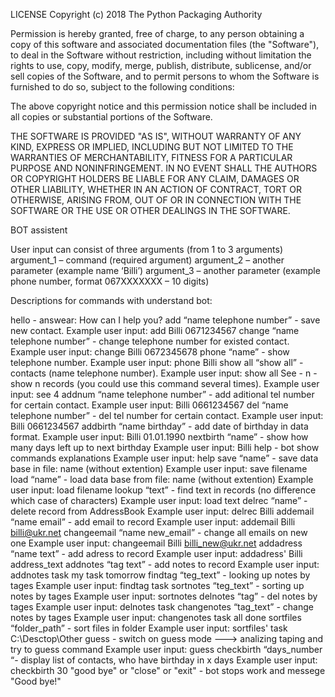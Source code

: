 LICENSE
Copyright (c) 2018 The Python Packaging Authority

Permission is hereby granted, free of charge, to any person obtaining a copy
of this software and associated documentation files (the "Software"), to deal
in the Software without restriction, including without limitation the rights
to use, copy, modify, merge, publish, distribute, sublicense, and/or sell
copies of the Software, and to permit persons to whom the Software is
furnished to do so, subject to the following conditions:

The above copyright notice and this permission notice shall be included in all
copies or substantial portions of the Software.

THE SOFTWARE IS PROVIDED "AS IS", WITHOUT WARRANTY OF ANY KIND, EXPRESS OR
IMPLIED, INCLUDING BUT NOT LIMITED TO THE WARRANTIES OF MERCHANTABILITY,
FITNESS FOR A PARTICULAR PURPOSE AND NONINFRINGEMENT. IN NO EVENT SHALL THE
AUTHORS OR COPYRIGHT HOLDERS BE LIABLE FOR ANY CLAIM, DAMAGES OR OTHER
LIABILITY, WHETHER IN AN ACTION OF CONTRACT, TORT OR OTHERWISE, ARISING FROM,
OUT OF OR IN CONNECTION WITH THE SOFTWARE OR THE USE OR OTHER DEALINGS IN THE
SOFTWARE.

BOT assistent

User input can consist of three arguments (from 1 to 3 arguments) 
argument_1 – command (required argument) 
argument_2 – another parameter (example name ‘Billi’)
argument_3 – another parameter (example phone number, format 067XXXXXXX – 10 digits)

Descriptions for commands with understand bot:

hello - answear: How can I help you?
add   “name telephone number” - save new contact. 
Example user input: add Billi 0671234567 
change “name telephone number” - change telephone number for existed contact.
Example user input: change Billi 0672345678
phone “name” - show telephone number. 
Example user input: phone Billi
show all  “show all” - contacts (name telephone number). 
Example user input: show all
See - n - show n records (you could use this command several times).
 Example user input: see 4
addnum “name telephone number” - add aditional tel number for certain contact.
Example user input: Billi 0661234567
del “name telephone number” - del tel number for certain contact.
Example user input: Billi 0661234567
addbirth “name birthday” - add date of birthday in data format. 
Example user input: Billi 01.01.1990
nextbirth “name” - show how many days left up to next birthday
Example user input: Billi
help - bot show commands explanations
Example user input: help
save “name” - save data base in file: name (without extention)
Example user input: save filename
load “name” - load data base from file: name (without extention)
Example user input: load filename
lookup “text” - find text in records (no difference which case of characters)
Example user input: load text
delrec “name” - delete record from AddressBook
Example user input: delrec Billi
addemail “name email” - add email to record
Example user input: addemail Billi billi@ukr.net
changeemail “name new_email” - change all emails on new one
Example user input: changeemail Billi billi_new@ukr.net
addadress “name text” - add adress to record
Example user input: addadress' Billi address_text
addnotes “tag text” - add notes to record
Example user input: addnotes task my task tomorrow
findtag “teg_text” - looking up notes by tages
Example user input: findtag task
sortnotes “teg_text” - sorting up notes by tages 
Example user input: sortnotes
delnotes “tag” - del notes by tages
Example user input: delnotes task
changenotes “tag_text” - change notes by tages 
Example user input: changenotes task all done
sortfiles “folder_path” - sort files in folder
Example user input: sortfiles' task C:\Desctop\Other
guess    - switch on guess mode ---> analizing taping and try to guess command
Example user input: guess
checkbirth “days_number “- display list of contacts, who have birthday in x days
Example user input: checkbirth 30
"good bye" or "close" or "exit" - bot stops work and messege "Good bye!"
